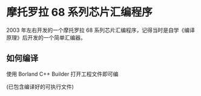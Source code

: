 
摩托罗拉 68 系列芯片汇编程序
============================

2003 年左右开发的一个摩托罗拉 68 系列芯片汇编程序，记得当时是自学《编译原理》后开发的一个简单汇编器。

如何编译
--------

使用 Borland C++ Builder 打开工程文件即可编

(已包含编译好的可执行文件)
